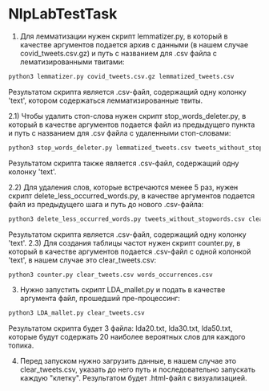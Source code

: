 # NlpLabTestTask
1. Для лемматизации нужен скрипт lemmatizer.py, в который в качестве аргументов подается архив с данными (в нашем случае covid_tweets.csv.gz) и путь с названием для .csv файла с лематизированными твитами:
```bash
python3 lemmatizer.py covid_tweets.csv.gz lemmatized_tweets.csv
```
Результатом скрипта является .csv-файл, содержащий одну колонку 'text',  котором содержаться лемматизированные твиты.

2.1) Чтобы удалить стоп-слова нужен скрипт stop_words_deleter.py, в который в качестве аргументов подается файл из предыдущего пункта и путь с названием для .csv файла с удаленными стоп-словами:
```bash
python3 stop_words_deleter.py lemmatized_tweets.csv tweets_without_stopwords.csv
```
Результатом скрипта также является .csv-файл, содержащий одну колонку 'text'.

2.2) Для удаления слов, которые встречаются менее 5 раз, нужен скрипт delete_less_occurred_words.py, в качестве аргументов подается файл из предыдущего шага и путь до нового .csv-файла:
```bash
python3 delete_less_occurred_words.py tweets_without_stopwords.csv clear_tweets.csv
```
Результатом скрипта является .csv-файл, содержащий одну колонку 'text'.
2.3) Для создания таблицы частот нужен скрипт counter.py, в который в качестве аргументов подается .csv-файл с одной колонкой 'text', в нашем случае это clear_tweets.csv:
```bash
python3 counter.py clear_tweets.csv words_occurrences.csv
```

3. Нужно запустить скрипт LDA_mallet.py и подать в качестве аргумента файл, прошедший пре-процессинг:
```bash
python3 LDA_mallet.py clear_tweets.csv
```
Результатом скрипта будет 3 файла: lda20.txt, lda30.txt, lda50.txt, которые будут содержать 20 наиболее вероятных слов для каждого топика.

4. Перед запуском нужно загрузить данные, в нашем случае это clear_tweets.csv, указать до него путь и последовательно запускать каждую "клетку". Результатом будет .html-файл с визуализацией.
